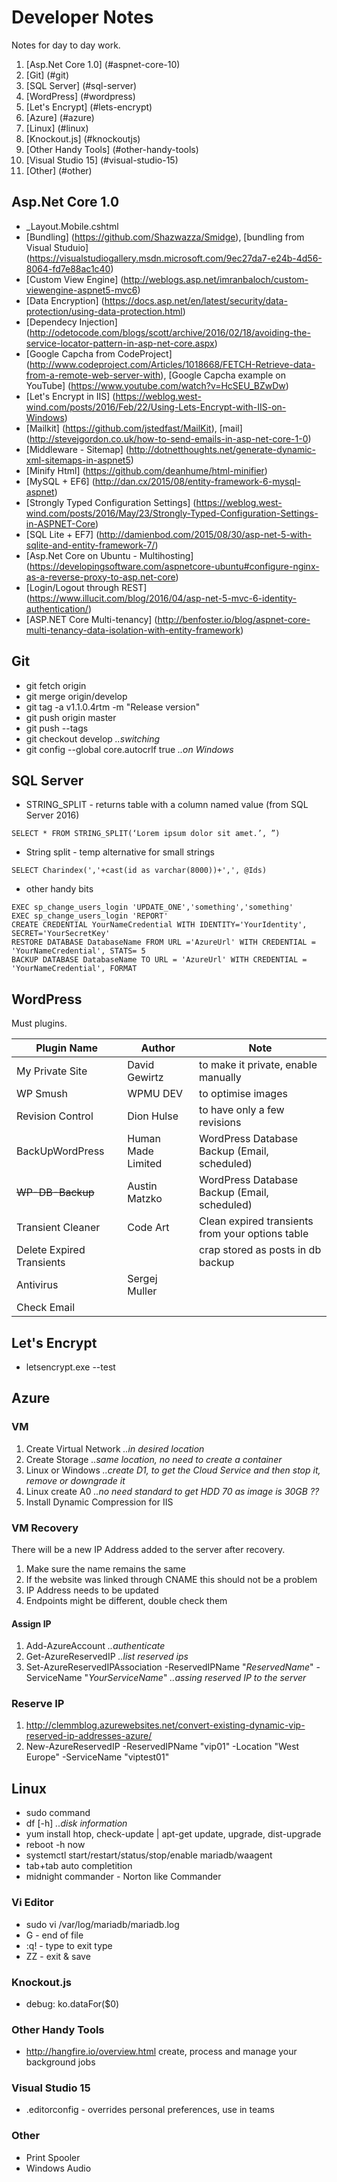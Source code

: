 # Developer Notes
Notes for day to day work.

1. [Asp.Net Core 1.0] (#aspnet-core-10)
2. [Git] (#git)
3. [SQL Server] (#sql-server)
4. [WordPress] (#wordpress)
5. [Let's Encrypt] (#lets-encrypt)
6. [Azure] (#azure)
7. [Linux] (#linux)
8. [Knockout.js] (#knockoutjs)
9. [Other Handy Tools] (#other-handy-tools)
10. [Visual Studio 15] (#visual-studio-15)
11. [Other] (#other)
 
## Asp.Net Core 1.0
- _Layout.Mobile.cshtml
- [Bundling] (https://github.com/Shazwazza/Smidge), [bundling from Visual Studuio] (https://visualstudiogallery.msdn.microsoft.com/9ec27da7-e24b-4d56-8064-fd7e88ac1c40)
- [Custom View Engine] (http://weblogs.asp.net/imranbaloch/custom-viewengine-aspnet5-mvc6)
- [Data Encryption] (https://docs.asp.net/en/latest/security/data-protection/using-data-protection.html)
- [Dependecy Injection] (http://odetocode.com/blogs/scott/archive/2016/02/18/avoiding-the-service-locator-pattern-in-asp-net-core.aspx)
- [Google Capcha from CodeProject] (http://www.codeproject.com/Articles/1018668/FETCH-Retrieve-data-from-a-remote-web-server-with), [Google Capcha example on YouTube] (https://www.youtube.com/watch?v=HcSEU_BZwDw)
- [Let's Encrypt in IIS] (https://weblog.west-wind.com/posts/2016/Feb/22/Using-Lets-Encrypt-with-IIS-on-Windows)
- [Mailkit] (https://github.com/jstedfast/MailKit), [mail] (http://stevejgordon.co.uk/how-to-send-emails-in-asp-net-core-1-0)
- [Middleware - Sitemap] (http://dotnetthoughts.net/generate-dynamic-xml-sitemaps-in-aspnet5)
- [Minify Html] (https://github.com/deanhume/html-minifier)
- [MySQL + EF6] (http://dan.cx/2015/08/entity-framework-6-mysql-aspnet)
- [Strongly Typed Configuration Settings] (https://weblog.west-wind.com/posts/2016/May/23/Strongly-Typed-Configuration-Settings-in-ASPNET-Core)
- [SQL Lite + EF7] (http://damienbod.com/2015/08/30/asp-net-5-with-sqlite-and-entity-framework-7/)
- [Asp.Net Core on Ubuntu - Multihosting] (https://developingsoftware.com/aspnetcore-ubuntu#configure-nginx-as-a-reverse-proxy-to-asp.net-core) 
- [Login/Logout through REST] (https://www.illucit.com/blog/2016/04/asp-net-5-mvc-6-identity-authentication/)
- [ASP.NET Core Multi-tenancy] (http://benfoster.io/blog/aspnet-core-multi-tenancy-data-isolation-with-entity-framework)

## Git
- git fetch origin
- git merge origin/develop
- git tag -a v1.1.0.4rtm -m "Release version"
- git push origin master
- git push --tags
- git checkout develop *..switching*
- git config --global core.autocrlf true *..on Windows*

## SQL Server
- STRING_SPLIT - returns table with a column named value (from SQL Server 2016)
```plsql
SELECT * FROM STRING_SPLIT(‘Lorem ipsum dolor sit amet.’, ”)
```
- String split - temp alternative for small strings
```plsql
SELECT Charindex(','+cast(id as varchar(8000))+',', @Ids)
```
- other handy bits
```plsql
EXEC sp_change_users_login 'UPDATE_ONE','something','something'
EXEC sp_change_users_login 'REPORT'
CREATE CREDENTIAL YourNameCredential WITH IDENTITY='YourIdentity', SECRET='YourSecretKey'
RESTORE DATABASE DatabaseName FROM URL ='AzureUrl' WITH CREDENTIAL = 'YourNameCredential', STATS= 5
BACKUP DATABASE DatabaseName TO URL = 'AzureUrl' WITH CREDENTIAL = 'YourNameCredential', FORMAT
```

## WordPress
Must plugins.

Plugin Name | Author | Note
---|---|---
My Private Site | David Gewirtz | to make it private, enable manually
WP Smush | WPMU DEV | to optimise images
Revision Control | Dion Hulse | to have only a few revisions
BackUpWordPress | Human Made Limited | WordPress Database Backup (Email, scheduled)
~~WP-DB-Backup~~ | Austin Matzko | WordPress Database Backup  (Email, scheduled)
Transient Cleaner | Code Art | Clean expired transients from your options table
Delete Expired Transients || crap stored as posts in db backup
Antivirus | Sergej Muller |
Check Email | |

## Let's Encrypt
- letsencrypt.exe --test

## Azure 
### VM
1. Create Virtual Network *..in desired location* 
2. Create Storage *..same location, no need to create a container*
3. Linux or Windows *..create D1, to get the Cloud Service and then stop it, remove or downgrade it*
4. Linux create A0 *..no need standard to get HDD 70 as image is 30GB ??*
5. Install Dynamic Compression for IIS
 
### VM Recovery
There will be a new IP Address added to the server after recovery.

1. Make sure the name remains the same
2. If the website was linked through CNAME this should not be a problem
3. IP Address needs to be updated
4. Endpoints might be different, double check them

#### Assign IP

1. Add-AzureAccount *..authenticate*
2. Get-AzureReservedIP *..list reserved ips*
3. Set-AzureReservedIPAssociation -ReservedIPName "*ReservedName*" -ServiceName "*YourServiceName*" *..assing reserved IP to the server*


### Reserve IP 
1. http://clemmblog.azurewebsites.net/convert-existing-dynamic-vip-reserved-ip-addresses-azure/
2. New-AzureReservedIP -ReservedIPName "vip01" -Location "West Europe" -ServiceName "viptest01"


## Linux
- sudo command
- df [-h] *..disk information*
- yum install htop, check-update | apt-get update, upgrade, dist-upgrade
- reboot -h now
- systemctl start/restart/status/stop/enable mariadb/waagent
- tab+tab auto completition
- midnight commander - Norton like Commander

### Vi Editor
 - sudo vi /var/log/mariadb/mariadb.log 
 - G - end of file
 - :q! - type to exit type
 - ZZ - exit & save

### Knockout.js
- debug: ko.dataFor($0)

### Other Handy Tools
- http://hangfire.io/overview.html create, process and manage your background jobs

### Visual Studio 15
- .editorconfig - overrides personal preferences, use in teams

### Other
- Print Spooler
- Windows Audio
